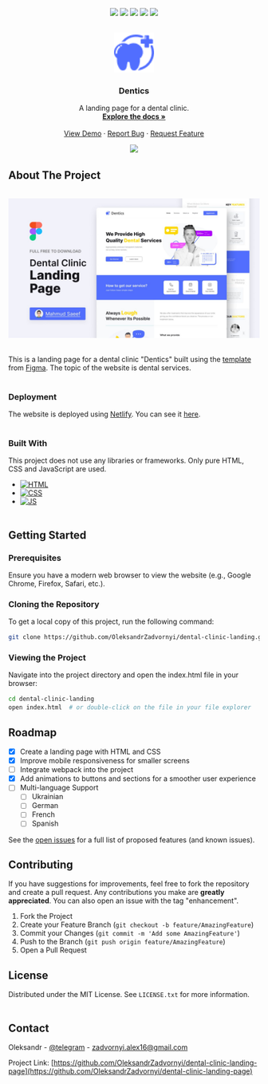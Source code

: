 <!-- PROJECT SHIELDS -->
<p align="center">
  <a href="https://github.com/OleksandrZadvornyi/dental-clinic-landing-page/graphs/contributors"><img src="https://img.shields.io/github/contributors/OleksandrZadvornyi/dental-clinic-landing-page.svg?style=for-the-badge"></a>
  <a href="https://github.com/OleksandrZadvornyi/dental-clinic-landing-page/network/members"><img src="https://img.shields.io/github/forks/OleksandrZadvornyi/dental-clinic-landing-page.svg?style=for-the-badge"></a>
  <a href="https://github.com/OleksandrZadvornyi/dental-clinic-landing-page/stargazers"><img src="https://img.shields.io/github/stars/OleksandrZadvornyi/dental-clinic-landing-page.svg?style=for-the-badge"></a>
  <a href="https://github.com/OleksandrZadvornyi/dental-clinic-landing-page/issues"><img src="https://img.shields.io/github/issues/OleksandrZadvornyi/dental-clinic-landing-page.svg?style=for-the-badge"></a>
  <a href="https://github.com/OleksandrZadvornyi/dental-clinic-landing-page/blob/master/LICENSE"><img src="https://img.shields.io/github/license/OleksandrZadvornyi/dental-clinic-landing-page.svg?style=for-the-badge"></a>
</p>

<!-- PROJECT LOGO -->
<br />
<div align="center">
  <a href="https://github.com/OleksandrZadvornyi/dental-clinic-landing-page">
    <img src="./src/images/logo.png" alt="Logo" width="80" height="80">
  </a>

  <h3 align="center">Dentics</h3>

  <p align="center">
    A landing page for a dental clinic.
    <br />
    <a href="https://github.com/OleksandrZadvornyi/dental-clinic-landing-page"><strong>Explore the docs »</strong></a>
    <br />
    <br />
    <a href="https://github.com/OleksandrZadvornyi/dental-clinic-landing-page">View Demo</a>
    ·
    <a href="https://github.com/OleksandrZadvornyi/dental-clinic-landing-page/issues">Report Bug</a>
    ·
    <a href="https://github.com/OleksandrZadvornyi/dental-clinic-landing-page/issues">Request Feature</a>
  </p>

  <p align="center">
    <a href="https://app.netlify.com/sites/denticss/deploys"><img src="https://api.netlify.com/api/v1/badges/38070572-4354-43e8-9f8f-d49fd5d25a3a/deploy-status"></a>
  </p>
</div>



<!-- ABOUT THE PROJECT -->
## About The Project

<div align="center">
  <br/>
  <a href="https://denticss.netlify.app/"><img src="./src/images/website-preview.jpg" width="750" title="hover text"></a>
  <br/><br/>
</div>

This is a landing page for a dental clinic "Dentics" built using the [template](https://www.figma.com/file/MTWUVMJIGoBjUZKJnfTU33/Landing-Page-for-Dental-Clinic-(Community)?type=design&node-id=0-1&mode=design&t=vSPIbxqZ6YM4ftVu-0) from [Figma](https://www.figma.com/). The topic of the website is dental services.
<br><br>

### Deployment

The website is deployed using [Netlify](https://www.netlify.com/). You can see it [here](https://denticss.netlify.app/).
<br><br>


### Built With

This project does not use any libraries or frameworks. Only pure HTML, CSS  and JavaScript are used.

* [![HTML][HTML]][HTML-url]
* [![CSS][CSS]][CSS-url]
* [![JS][JS]][JS-url]
<br><br>



<!-- GETTING STARTED -->
## Getting Started

### Prerequisites

Ensure you have a modern web browser to view the website (e.g., Google Chrome, Firefox, Safari, etc.).

### Cloning the Repository

To get a local copy of this project, run the following command:

```bash
git clone https://github.com/OleksandrZadvornyi/dental-clinic-landing.git
```

### Viewing the Project

Navigate into the project directory and open the index.html file in your browser:

```bash
cd dental-clinic-landing
open index.html  # or double-click on the file in your file explorer
```


<!-- ROADMAP -->
## Roadmap

- [x] Create a landing page with HTML and CSS
- [x] Improve mobile responsiveness for smaller screens
- [ ] Integrate webpack into the project
- [x] Add animations to buttons and sections for a smoother user experience
- [ ] Multi-language Support
    - [ ] Ukrainian
    - [ ] German
    - [ ] French
    - [ ] Spanish

See the [open issues](https://github.com/OleksandrZadvornyi/dental-clinic-landing/issues) for a full list of proposed features (and known issues).


<!-- CONTRIBUTING -->
## Contributing

If you have suggestions for improvements, feel free to fork the repository and create a pull request. Any contributions you make are **greatly appreciated**. You can also open an issue with the tag "enhancement".

1. Fork the Project
2. Create your Feature Branch (`git checkout -b feature/AmazingFeature`)
3. Commit your Changes (`git commit -m 'Add some AmazingFeature'`)
4. Push to the Branch (`git push origin feature/AmazingFeature`)
5. Open a Pull Request



<!-- LICENCE -->
## License

Distributed under the MIT License. See `LICENSE.txt` for more information.
<br><br>


<!-- CONTACT -->
## Contact

Oleksandr - [@telegram](https://t.me/oleksandr_zadvornyi) - zadvornyi.alex16@gmail.com

Project Link: [https://github.com/OleksandrZadvornyi/dental-clinic-landing-page](https://github.com/OleksandrZadvornyi/dental-clinic-landing-page)


<!-- MARKDOWN LINKS & IMAGES -->
<!-- https://www.markdownguide.org/basic-syntax/#reference-style-links -->
[HTML]: https://img.shields.io/badge/HTML-red?style=for-the-badge&logo=html5&logoColor=white
[HTML-url]: https://developer.mozilla.org/en-US/docs/Web/HTML
[CSS]: https://img.shields.io/badge/CSS-blue?&style=for-the-badge&logo=css3&logoColor=white
[CSS-url]: https://developer.mozilla.org/en-US/docs/Web/CSS
[JS]: https://img.shields.io/badge/JavaScript-yellow?style=for-the-badge&logo=javascript&logoColor=white
[JS-url]: https://developer.mozilla.org/en-US/docs/Web/JavaScript
